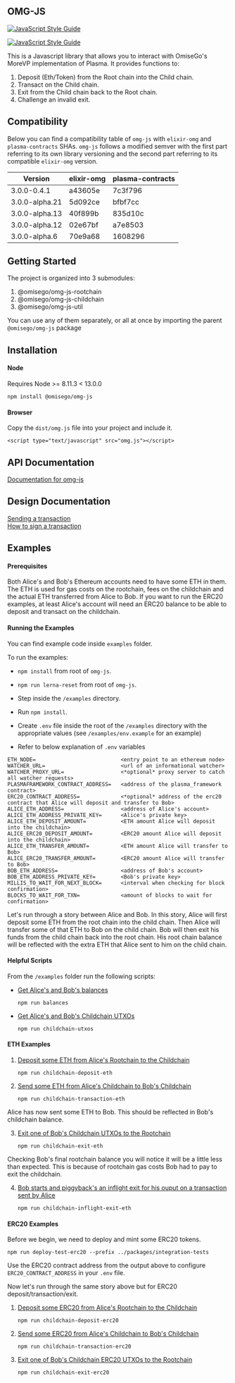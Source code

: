 ## OMG-JS 
[![JavaScript Style Guide](https://img.shields.io/badge/code_style-standard-brightgreen.svg)](https://standardjs.com)

[![JavaScript Style Guide](https://cdn.rawgit.com/standard/standard/master/badge.svg)](https://github.com/standard/standard)

This is a Javascript library that allows you to interact with OmiseGo's MoreVP implementation of Plasma. It provides functions to:

1. Deposit (Eth/Token) from the Root chain into the Child chain.
2. Transact on the Child chain.
3. Exit from the Child chain back to the Root chain.
4. Challenge an invalid exit.

## Compatibility

Below you can find a compatibility table of `omg-js` with `elixir-omg` and `plasma-contracts` SHAs.
`omg-js` follows a modified semver with the first part referring to its own library versioning and the second part referring to its compatible `elixir-omg` version.

| Version | elixir-omg | plasma-contracts |
| --- | --- | --- |
| 3.0.0-0.4.1 | a43605e | 7c3f796 |
| 3.0.0-alpha.21 | 5d092ce | bfbf7cc |
| 3.0.0-alpha.13 | 40f899b | 835d10c |
| 3.0.0-alpha.12 | 02e67bf | a7e8503 |
| 3.0.0-alpha.6 | 70e9a68 | 1608296 |

## Getting Started

The project is organized into 3 submodules:

1. @omisego/omg-js-rootchain
2. @omisego/omg-js-childchain
3. @omisego/omg-js-util

You can use any of them separately, or all at once by importing the parent `@omisego/omg-js` package

## Installation

#### Node
Requires Node >= 8.11.3 < 13.0.0
```
npm install @omisego/omg-js
```


#### Browser
Copy the `dist/omg.js` file into your project and include it.
```
<script type="text/javascript" src="omg.js"></script>
```


## API Documentation

[Documentation for omg-js ](https://developer.omisego.co/omg-js/)

## Design Documentation

[Sending a transaction](/integration-docs/transactions.md)  
[How to sign a transaction](/integration-docs/signing-methods.md)

## Examples

#### Prerequisites

Both Alice's and Bob's Ethereum accounts need to have some ETH in them. The ETH is used for gas costs on the rootchain, fees on the childchain and the actual ETH transferred from Alice to Bob.
If you want to run the ERC20 examples, at least Alice's account will need an ERC20 balance to be able to deposit and transact on the childchain.

#### Running the Examples

You can find example code inside `examples` folder. 

To run the examples:
- `npm install` from root of `omg-js`.
- `npm run lerna-reset` from root of `omg-js`.
- Step inside the `/examples` directory.
- Run `npm install`.
- Create `.env` file inside the root of the `/examples` directory with the appropriate values (see `/examples/env.example` for an example)

- Refer to below explanation of `.env` variables
```
ETH_NODE=                           <entry point to an ethereum node>
WATCHER_URL=                        <url of an informational watcher>
WATCHER_PROXY_URL=                  <*optional* proxy server to catch all watcher requests>
PLASMAFRAMEWORK_CONTRACT_ADDRESS=   <address of the plasma_framework contract>
ERC20_CONTRACT_ADDRESS=             <*optional* address of the erc20 contract that Alice will deposit and transfer to Bob>
ALICE_ETH_ADDRESS=                  <address of Alice's account>
ALICE_ETH_ADDRESS_PRIVATE_KEY=      <Alice's private key>
ALICE_ETH_DEPOSIT_AMOUNT=           <ETH amount Alice will deposit into the childchain>
ALICE_ERC20_DEPOSIT_AMOUNT=         <ERC20 amount Alice will deposit into the childchain>
ALICE_ETH_TRANSFER_AMOUNT=          <ETH amount Alice will transfer to Bob>
ALICE_ERC20_TRANSFER_AMOUNT=        <ERC20 amount Alice will transfer to Bob>
BOB_ETH_ADDRESS=                    <address of Bob's account>
BOB_ETH_ADDRESS_PRIVATE_KEY=        <Bob's private key>
MILLIS_TO_WAIT_FOR_NEXT_BLOCK=      <interval when checking for block confirmation>
BLOCKS_TO_WAIT_FOR_TXN=             <amount of blocks to wait for confirmation>
```

Let's run through a story between Alice and Bob. In this story, Alice will first deposit some ETH from the root chain into the child chain. Then Alice will transfer some of that ETH to Bob on the child chain. Bob will then exit his funds from the child chain back into the root chain. His root chain balance will be reflected with the extra ETH that Alice sent to him on the child chain.

#### Helpful Scripts

From the `/examples` folder run the following scripts:

- [Get Alice's and Bob's balances](examples/balances.js)

    `npm run balances`

- [Get Alice's and Bob's Childchain UTXOs](examples/childchain-utxos.js)

    `npm run childchain-utxos`

#### ETH Examples

1. [Deposit some ETH from Alice's Rootchain to the Childchain](examples/childchain-deposit-eth.js)
    
    `npm run childchain-deposit-eth`

2. [Send some ETH from Alice's Childchain to Bob's Childchain](examples/childchain-transaction-eth.js)
    
    `npm run childchain-transaction-eth`

Alice has now sent some ETH to Bob. This should be reflected in Bob's childchain balance.

3. [Exit one of Bob's Childchain UTXOs to the Rootchain](examples/childchain-exit-eth.js)

    `npm run childchain-exit-eth`

Checking Bob's final rootchain balance you will notice it will be a little less than expected. This is because of rootchain gas costs Bob had to pay to exit the childchain.

4. [Bob starts and piggyback's an inflight exit for his ouput on a transaction sent by Alice](example/childchain-inflight-exit-eth.js)

    `npm run childchain-inflight-exit-eth`

#### ERC20 Examples

Before we begin, we need to deploy and mint some ERC20 tokens.

```
npm run deploy-test-erc20 --prefix ../packages/integration-tests
```

Use the ERC20 contract address from the output above to configure `ERC20_CONTRACT_ADDRESS` in your `.env` file.

Now let's run through the same story above but for ERC20 deposit/transaction/exit.

1. [Deposit some ERC20 from Alice's Rootchain to the Childchain](examples/childchain-deposit-erc20.js)
    
    `npm run childchain-deposit-erc20`

2. [Send some ERC20 from Alice's Childchain to Bob's Childchain](examples/childchain-transaction-erc20.js)
    
    `npm run childchain-transaction-erc20`

3. [Exit one of Bob's Childchain ERC20 UTXOs to the Rootchain](examples/childchain-exit-erc20.js)

    `npm run childchain-exit-erc20`
